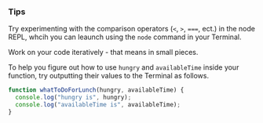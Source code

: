 ### Tips

Try experimenting with the comparison operators (`<`, `>`, `===`, ect.) in the node REPL, whcih you can leaunch using the `node` command in your Terminal.

Work on your code iteratively - that means in small pieces.

To help you figure out how to use `hungry` and `availableTime` inside your function, try outputting their values to the Terminal as follows.

```javascript
function whatToDoForLunch(hungry, availableTime) {
  console.log("hungry is", hungry);
  console.log("availableTime is", availableTime);
}
```
